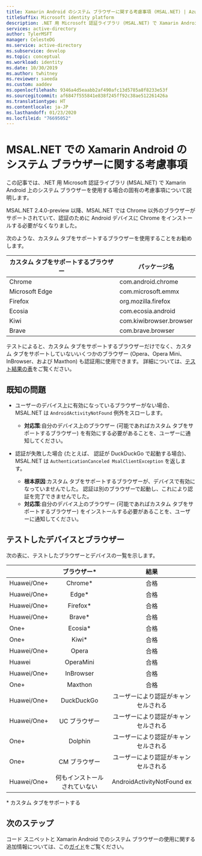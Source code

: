 ```yaml
---
title: Xamarin Android のシステム ブラウザーに関する考慮事項 (MSAL.NET) | Azure
titleSuffix: Microsoft identity platform
description: .NET 用 Microsoft 認証ライブラリ (MSAL.NET) で Xamarin Android 上のシステム ブラウザーを使用する場合の固有の考慮事項について説明します。
services: active-directory
author: TylerMSFT
manager: CelesteDG
ms.service: active-directory
ms.subservice: develop
ms.topic: conceptual
ms.workload: identity
ms.date: 10/30/2019
ms.author: twhitney
ms.reviewer: saeeda
ms.custom: aaddev
ms.openlocfilehash: 9346a4d5eaabb2af490afc13d5785a8f8233e53f
ms.sourcegitcommit: af6847f555841e838f245ff92c38ae512261426a
ms.translationtype: HT
ms.contentlocale: ja-JP
ms.lasthandoff: 01/23/2020
ms.locfileid: "76695052"
---
```

#  <a name="xamarin-android-system-browser-considerations-with-msalnet"></a>MSAL.NET での Xamarin Android のシステム ブラウザーに関する考慮事項

この記事では、.NET 用 Microsoft 認証ライブラリ (MSAL.NET) で Xamarin Android 上のシステム ブラウザーを使用する場合の固有の考慮事項について説明します。

MSAL.NET 2.4.0-preview 以降、MSAL.NET では Chrome 以外のブラウザーがサポートされていて、認証のために Android デバイスに Chrome をインストールする必要がなくなりました。

次のような、カスタム タブをサポートするブラウザーを使用することをお勧めします。

| カスタム タブをサポートするブラウザー | パッケージ名 |
|------| ------- |
|Chrome | com.android.chrome|
|Microsoft Edge | com.microsoft.emmx|
|Firefox | org.mozilla.firefox|
|Ecosia | com.ecosia.android|
|Kiwi | com.kiwibrowser.browser|
|Brave | com.brave.browser|

テストによると、カスタム タブをサポートするブラウザーだけでなく、カスタム タブをサポートしていないいくつかのブラウザー (Opera、Opera Mini、InBrowser、および Maxthon) も認証用に使用できます。 詳細については、[テスト結果の表](https://github.com/AzureAD/microsoft-authentication-library-for-dotnet/wiki/Android-system-browser#devices-and-browsers-tested)をご覧ください。

## <a name="known-issues"></a>既知の問題

- ユーザーのデバイス上に有効になっているブラウザーがない場合、MSAL.NET は `AndroidActivityNotFound` 例外をスローします。 
  - **対応策**:自分のデバイス上のブラウザー (可能であればカスタム タブをサポートするブラウザー) を有効にする必要があることを、ユーザーに通知してください。

- 認証が失敗した場合 (たとえば、 認証が DuckDuckGo で起動する場合)、MSAL.NET は `AuthenticationCanceled MsalClientException` を返します。 
  - **根本原因**:カスタム タブをサポートするブラウザーが、デバイスで有効になっていませんでした。 認証は別のブラウザーで起動し、これにより認証を完了できませんでした。 
  - **対応策**:自分のデバイス上のブラウザー (可能であればカスタム タブをサポートするブラウザー) をインストールする必要があることを、ユーザーに通知してください。

## <a name="devices-and-browsers-tested"></a>テストしたデバイスとブラウザー
次の表に、テストしたブラウザーとデバイスの一覧を示します。

| | ブラウザー&ast;     |  結果  | 
| ------------- |:-------------:|:-----:|
| Huawei/One+ | Chrome&ast; | 合格|
| Huawei/One+ | Edge&ast; | 合格|
| Huawei/One+ | Firefox&ast; | 合格|
| Huawei/One+ | Brave&ast; | 合格|
| One+ | Ecosia&ast; | 合格|
| One+ | Kiwi&ast; | 合格|
| Huawei/One+ | Opera | 合格|
| Huawei | OperaMini | 合格|
| Huawei/One+ | InBrowser | 合格|
| One+ | Maxthon | 合格|
| Huawei/One+ | DuckDuckGo | ユーザーにより認証がキャンセルされる|
| Huawei/One+ | UC ブラウザー | ユーザーにより認証がキャンセルされる|
| One+ | Dolphin | ユーザーにより認証がキャンセルされる|
| One+ | CM ブラウザー | ユーザーにより認証がキャンセルされる|
| Huawei/One+ | 何もインストールされていない | AndroidActivityNotFound ex|

&ast; カスタム タブをサポートする

## <a name="next-steps"></a>次のステップ
コード スニペットと Xamarin Android でのシステム ブラウザーの使用に関する追加情報については、この[ガイド](https://github.com/AzureAD/microsoft-authentication-library-for-dotnet/wiki/MSAL.NET-uses-web-browser#choosing-between-embedded-web-browser-or-system-browser-on-xamarinandroid)をご覧ください。  